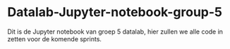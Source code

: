 # Datalab-Jupyter-notebook-group-5
Dit is de Jupyter notebook van groep 5 datalab, hier zullen we alle code in zetten voor de komende sprints.
